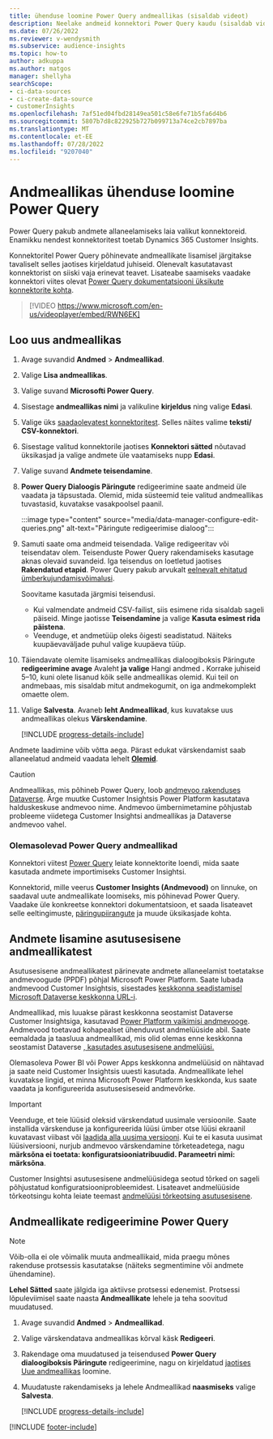 ```yaml
---
title: ühenduse loomine Power Query andmeallikas (sisaldab videot)
description: Neelake andmeid konnektori Power Query kaudu (sisaldab videot).
ms.date: 07/26/2022
ms.reviewer: v-wendysmith
ms.subservice: audience-insights
ms.topic: how-to
author: adkuppa
ms.author: matgos
manager: shellyha
searchScope:
- ci-data-sources
- ci-create-data-source
- customerInsights
ms.openlocfilehash: 7af51ed04fbd28149ea501c58e6fe71b5fa6d4b6
ms.sourcegitcommit: 5807b7d8c822925b727b099713a74ce2cb7897ba
ms.translationtype: MT
ms.contentlocale: et-EE
ms.lasthandoff: 07/28/2022
ms.locfileid: "9207040"
---
```

# <a name="connect-to-a-power-query-data-source"></a>Andmeallikas ühenduse loomine Power Query

Power Query pakub andmete allaneelamiseks laia valikut konnektoreid. Enamikku nendest konnektoritest toetab Dynamics 365 Customer Insights.

Konnektoritel Power Query põhinevate andmeallikate lisamisel järgitakse tavaliselt selles jaotises kirjeldatud juhiseid. Olenevalt kasutatavast konnektorist on siiski vaja erinevat teavet. Lisateabe saamiseks vaadake konnektori viites olevat [Power Query dokumentatsiooni üksikute konnektorite kohta](/power-query/connectors/).

> [!VIDEO https://www.microsoft.com/en-us/videoplayer/embed/RWN6EK]

## <a name="create-a-new-data-source"></a>Loo uus andmeallikas

1. Avage suvandid **Andmed** > **Andmeallikad**.

1. Valige **Lisa andmeallikas**.

1. Valige suvand **Microsofti Power Query**.

1. Sisestage **andmeallikas nimi** ja valikuline **kirjeldus** ning valige **Edasi**.

1. Valige üks [saadaolevatest konnektoritest](#available-power-query-data-sources). Selles näites valime **teksti/ CSV-konnektori**.

1. Sisestage valitud konnektorile jaotises **Konnektori sätted** nõutavad üksikasjad ja valige andmete üle vaatamiseks nupp **Edasi**.

1. Valige suvand **Andmete teisendamine**.

1. **Power Query Dialoogis Päringute** redigeerimine saate andmeid üle vaadata ja täpsustada. Olemid, mida süsteemid teie valitud andmeallikas tuvastasid, kuvatakse vasakpoolsel paanil.

   :::image type="content" source="media/data-manager-configure-edit-queries.png" alt-text="Päringute redigeerimise dialoog":::

1. Samuti saate oma andmeid teisendada. Valige redigeeritav või teisendatav olem. Teisenduste Power Query rakendamiseks kasutage aknas olevaid suvandeid. Iga teisendus on loetletud jaotises **Rakendatud etapid**. Power Query pakub arvukalt [eelnevalt ehitatud ümberkujundamisvõimalusi](/power-query/power-query-what-is-power-query#transformations).

   Soovitame kasutada järgmisi teisendusi.

   - Kui valmendate andmeid CSV-failist, siis esimene rida sisaldab sageli päiseid. Minge jaotisse **Teisendamine** ja valige **Kasuta esimest rida päistena**.
   - Veenduge, et andmetüüp oleks õigesti seadistatud. Näiteks kuupäevaväljade puhul valige kuupäeva tüüp.

1. Täiendavate olemite lisamiseks andmeallikas dialoogiboksis Päringute **redigeerimine avage** Avaleht **ja valige** Hangi andmed **.** Korrake juhiseid 5–10, kuni olete lisanud kõik selle andmeallikas olemid. Kui teil on andmebaas, mis sisaldab mitut andmekogumit, on iga andmekomplekt omaette olem.

1. Valige **Salvesta**. Avaneb **leht Andmeallikad**, kus kuvatakse uus andmeallikas olekus **Värskendamine**.

   [!INCLUDE [progress-details-include](includes/progress-details-pane.md)]

Andmete laadimine võib võtta aega. Pärast edukat värskendamist saab allaneelatud andmeid vaadata lehelt [**Olemid**](entities.md).

> [!CAUTION]
> Andmeallikas, mis põhineb Power Query, loob [andmevoo rakenduses Dataverse](/power-query/dataflows/overview-dataflows-across-power-platform-dynamics-365). Ärge muutke Customer Insightsis Power Platform kasutatava halduskeskuse andmevoo nime. Andmevoo ümbernimetamine põhjustab probleeme viidetega Customer Insightsi andmeallikas ja Dataverse andmevoo vahel.

### <a name="available-power-query-data-sources"></a>Olemasolevad Power Query andmeallikad

Konnektori viitest [Power Query](/power-query/connectors/) leiate konnektorite loendi, mida saate kasutada andmete importimiseks Customer Insightsi.

Konnektorid, mille veerus **Customer Insights (Andmevood)** on linnuke, on saadaval uute andmeallikate loomiseks, mis põhinevad Power Query. Vaadake üle konkreetse konnektori dokumentatsioon, et saada lisateavet selle eeltingimuste, [päringupiirangute](/power-query/power-query-online-limits) ja muude üksikasjade kohta.

## <a name="add-data-from-on-premises-data-sources"></a>Andmete lisamine asutusesisene andmeallikatest

Asutusesisene andmeallikatest pärinevate andmete allaneelamist toetatakse andmevoogude (PPDF) põhjal Microsoft Power Platform. Saate lubada andmevood Customer Insightsis, sisestades [keskkonna seadistamisel Microsoft Dataverse keskkonna URL-i](create-environment.md).

Andmeallikad, mis luuakse pärast keskkonna seostamist Dataverse Customer Insightsiga, kasutavad [Power Platform vaikimisi andmevooge](/power-query/dataflows/overview-dataflows-across-power-platform-dynamics-365). Andmevood toetavad kohapealset ühenduvust andmelüüside abil. Saate eemaldada ja taasluua andmeallikad, mis olid olemas enne keskkonna seostamist Dataverse [, kasutades asutusesisene andmelüüsi.](/data-integration/gateway/service-gateway-app)

Olemasoleva Power BI või Power Apps keskkonna andmelüüsid on nähtavad ja saate neid Customer Insightsis uuesti kasutada. Andmeallikate lehel kuvatakse lingid, et minna Microsoft Power Platform keskkonda, kus saate vaadata ja konfigureerida asutusesiseseid andmevõrke.

> [!IMPORTANT]
> Veenduge, et teie lüüsid oleksid värskendatud uusimale versioonile. Saate installida värskenduse ja konfigureerida lüüsi ümber otse lüüsi ekraanil kuvatavast viibast või [laadida alla uusima versiooni](https://powerapps.microsoft.com/downloads/). Kui te ei kasuta uusimat lüüsiversiooni, nurjub andmevoo värskendamine tõrketeadetega, nagu **märksõna ei toetata: konfiguratsiooniatribuudid. Parameetri nimi: märksõna**.
>
> Customer Insightsi asutusesisene andmelüüsidega seotud tõrked on sageli põhjustatud konfiguratsiooniprobleemidest. Lisateavet andmelüüside tõrkeotsingu kohta leiate teemast [andmelüüsi tõrkeotsing asutusesisene](/data-integration/gateway/service-gateway-tshoot).

## <a name="edit-power-query-data-sources"></a>Andmeallikate redigeerimine Power Query

> [!NOTE]
> Võib-olla ei ole võimalik muuta andmeallikaid, mida praegu mõnes rakenduse protsessis kasutatakse (näiteks segmentimine või andmete ühendamine).
>
> **Lehel Sätted** saate jälgida iga aktiivse protsessi edenemist. Protsessi lõpuleviimisel saate naasta **Andmeallikate** lehele ja teha soovitud muudatused.

1. Avage suvandid **Andmed** > **Andmeallikad**.

1. Valige värskendatava andmeallikas kõrval käsk **Redigeeri**.

1. Rakendage oma muudatused ja teisendused **Power Query dialoogiboksis Päringute** redigeerimine, nagu on kirjeldatud [jaotises Uue andmeallikas](#create-a-new-data-source) loomine.

1. Muudatuste rakendamiseks ja lehele Andmeallikad **naasmiseks** valige **Salvesta**.

   [!INCLUDE [progress-details-include](includes/progress-details-pane.md)]

[!INCLUDE [footer-include](includes/footer-banner.md)]

